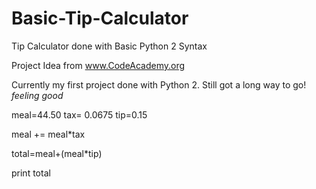 # Basic-Tip-Calculator
Tip Calculator done with Basic Python 2 Syntax

Project Idea from www.CodeAcademy.org

Currently my first project done with Python 2. Still got a long way to go! *feeling good*


meal=44.50
tax= 0.0675
tip=0.15

meal += meal*tax

total=meal+(meal*tip)

print total

